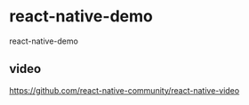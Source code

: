 # react-native-demo
react-native-demo

## video
https://github.com/react-native-community/react-native-video